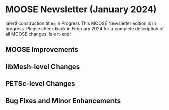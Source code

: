 # MOOSE Newsletter (January 2024)

!alert! construction title=In Progress
This MOOSE Newsletter edition is in progress. Please check back in February 2024
for a complete description of all MOOSE changes.
!alert-end!

## MOOSE Improvements

## libMesh-level Changes

## PETSc-level Changes

## Bug Fixes and Minor Enhancements
